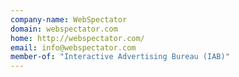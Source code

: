 ```yaml
---
company-name: WebSpectator
domain: webspectator.com
home: http://webspectator.com/
email: info@webspectator.com
member-of: "Interactive Advertising Bureau (IAB)"
---
```




